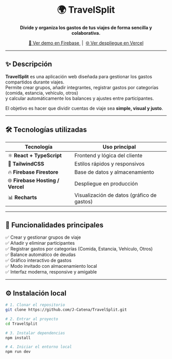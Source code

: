 
<h1 align="center">🌍 TravelSplit</h1>

<p align="center">
  <b>Divide y organiza los gastos de tus viajes de forma sencilla y colaborativa.</b>
</p>

<p align="center">
  <a href="https://travelsplit-72d62.web.app" target="_blank">
    🚀 Ver demo en Firebase
  </a>
  &nbsp;|&nbsp;
  <a href="https://travel-split-one.vercel.app" target="_blank">
    🌐 Ver despliegue en Vercel
  </a>
</p>

---

## ✨ Descripción

**TravelSplit** es una aplicación web diseñada para gestionar los gastos compartidos durante viajes.  
Permite crear grupos, añadir integrantes, registrar gastos por categorías (comida, estancia, vehículo, otros)  
y calcular automáticamente los balances y ajustes entre participantes.

El objetivo es hacer que dividir cuentas de viaje sea **simple, visual y justo**.

---

## 🛠️ Tecnologías utilizadas

| Tecnología | Uso principal |
|-------------|----------------|
| ⚛️ **React + TypeScript** | Frontend y lógica del cliente |
| 💨 **TailwindCSS** | Estilos rápidos y responsivos |
| 🔥 **Firebase Firestore** | Base de datos y almacenamiento |
| 🌐 **Firebase Hosting / Vercel** | Despliegue en producción |
| 📊 **Recharts** | Visualización de datos (gráfico de gastos) |

---

## 🚀 Funcionalidades principales

✅ Crear y gestionar grupos de viaje  
✅ Añadir y eliminar participantes  
✅ Registrar gastos por categorías (Comida, Estancia, Vehículo, Otros)  
✅ Balance automático de deudas  
✅ Gráfico interactivo de gastos  
✅ Modo invitado con almacenamiento local  
✅ Interfaz moderna, responsive y amigable  

---



## ⚙️ Instalación local

```bash
# 1. Clonar el repositorio
git clone https://github.com/J-Catena/TravelSplit.git

# 2. Entrar al proyecto
cd TravelSplit

# 3. Instalar dependencias
npm install

# 4. Iniciar el entorno local
npm run dev
